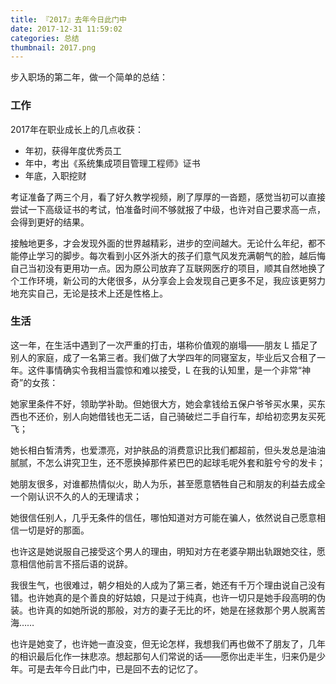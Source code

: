 ```yaml
---
title: 『2017』去年今日此门中
date: 2017-12-31 11:59:02
categories: 总结
thumbnail: 2017.png
---
```


步入职场的第二年，做一个简单的总结：

<!--more-->

### 工作

2017年在职业成长上的几点收获：

- 年初，获得年度优秀员工
- 年中，考出《系统集成项目管理工程师》证书
- 年底，入职挖财

考证准备了两三个月，看了好久教学视频，刷了厚厚的一沓题，感觉当初可以直接尝试一下高级证书的考试，怕准备时间不够就报了中级，也许对自己要求高一点，会得到更好的结果。

接触地更多，才会发现外面的世界越精彩，进步的空间越大。无论什么年纪，都不能停止学习的脚步。每次看到小区外浙大的孩子们意气风发充满朝气的脸，越后悔自己当初没有更用功一点。因为原公司放弃了互联网医疗的项目，顺其自然地换了个工作环境，新公司的大佬很多，从分享会上会发现自己更多不足，我应该更努力地充实自己，无论是技术上还是性格上。

### 生活

这一年，在生活中遇到了一次严重的打击，堪称价值观的崩塌——朋友 L 插足了别人的家庭，成了一名第三者。我们做了大学四年的同寝室友，毕业后又合租了一年。这件事情确实令我相当震惊和难以接受，L 在我的认知里，是一个非常“神奇”的女孩：

她家里条件不好，领助学补助。但她很大方，她会拿钱给五保户爷爷买水果，买东西也不还价，别人向她借钱也无二话，自己骑破烂二手自行车，却给初恋男友买死飞；

她长相白皙清秀，也爱漂亮，对护肤品的消费意识比我们都超前，但头发总是油油腻腻，不怎么讲究卫生，还不愿换掉那件紧巴巴的起球毛呢外套和脏兮兮的发卡；

她朋友很多，对谁都热情似火，助人为乐，甚至愿意牺牲自己和朋友的利益去成全一个刚认识不久的人的无理请求；

她很信任别人，几乎无条件的信任，哪怕知道对方可能在骗人，依然说自己愿意相信一切是好的那面。

也许这是她说服自己接受这个男人的理由，明知对方在老婆孕期出轨跟她交往，愿意相信他前言不搭后语的说辞。

我很生气，也很难过，朝夕相处的人成为了第三者，她还有千万个理由说自己没有错。也许她真的是个善良的好姑娘，只是过于纯真，也许一切只是她手段高明的伪装。也许真的如她所说的那般，对方的妻子无比的坏，她是在拯救那个男人脱离苦海……

也许是她变了，也许她一直没变，但无论怎样，我想我们再也做不了朋友了，几年的相识最后化作一抹悲凉。想起那句人们常说的话——愿你出走半生，归来仍是少年。可是去年今日此门中，已是回不去的记忆了。
